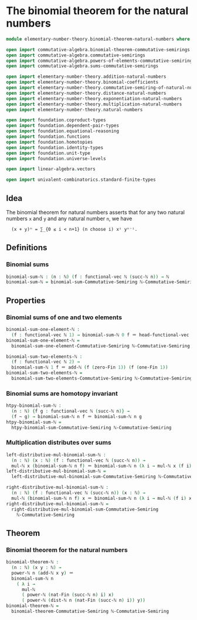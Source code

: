 # The binomial theorem for the natural numbers

```agda
module elementary-number-theory.binomial-theorem-natural-numbers where

open import commutative-algebra.binomial-theorem-commutative-semirings
open import commutative-algebra.commutative-semirings
open import commutative-algebra.powers-of-elements-commutative-semirings
open import commutative-algebra.sums-commutative-semirings

open import elementary-number-theory.addition-natural-numbers
open import elementary-number-theory.binomial-coefficients
open import elementary-number-theory.commutative-semiring-of-natural-numbers
open import elementary-number-theory.distance-natural-numbers
open import elementary-number-theory.exponentiation-natural-numbers
open import elementary-number-theory.multiplication-natural-numbers
open import elementary-number-theory.natural-numbers

open import foundation.coproduct-types
open import foundation.dependent-pair-types
open import foundation.equational-reasoning
open import foundation.functions
open import foundation.homotopies
open import foundation.identity-types
open import foundation.unit-type
open import foundation.universe-levels

open import linear-algebra.vectors

open import univalent-combinatorics.standard-finite-types
```

## Idea

The binomial theorem for natural numbers asserts that for any two natural numbers `x` and `y` and any natural number `n`, we have

```md
  (x + y)ⁿ = ∑_{0 ≤ i < n+1} (n choose i) xⁱ yⁿ⁻ⁱ.
```

## Definitions

### Binomial sums

```agda
binomial-sum-ℕ : (n : ℕ) (f : functional-vec ℕ (succ-ℕ n)) → ℕ
binomial-sum-ℕ = binomial-sum-Commutative-Semiring ℕ-Commutative-Semiring
```

## Properties

### Binomial sums of one and two elements

```agda
binomial-sum-one-element-ℕ :
  (f : functional-vec ℕ 1) → binomial-sum-ℕ 0 f ＝ head-functional-vec 0 f
binomial-sum-one-element-ℕ =
  binomial-sum-one-element-Commutative-Semiring ℕ-Commutative-Semiring

binomial-sum-two-elements-ℕ :
  (f : functional-vec ℕ 2) →
  binomial-sum-ℕ 1 f ＝ add-ℕ (f (zero-Fin 1)) (f (one-Fin 1))
binomial-sum-two-elements-ℕ =
  binomial-sum-two-elements-Commutative-Semiring ℕ-Commutative-Semiring
```

### Binomial sums are homotopy invariant

```agda
htpy-binomial-sum-ℕ :
  (n : ℕ) {f g : functional-vec ℕ (succ-ℕ n)} →
  (f ~ g) → binomial-sum-ℕ n f ＝ binomial-sum-ℕ n g
htpy-binomial-sum-ℕ =
  htpy-binomial-sum-Commutative-Semiring ℕ-Commutative-Semiring
```

### Multiplication distributes over sums

```agda
left-distributive-mul-binomial-sum-ℕ :
  (n : ℕ) (x : ℕ) (f : functional-vec ℕ (succ-ℕ n)) →
  mul-ℕ x (binomial-sum-ℕ n f) ＝ binomial-sum-ℕ n (λ i → mul-ℕ x (f i))
left-distributive-mul-binomial-sum-ℕ =
  left-distributive-mul-binomial-sum-Commutative-Semiring ℕ-Commutative-Semiring

right-distributive-mul-binomial-sum-ℕ :
  (n : ℕ) (f : functional-vec ℕ (succ-ℕ n)) (x : ℕ) →
  mul-ℕ (binomial-sum-ℕ n f) x ＝ binomial-sum-ℕ n (λ i → mul-ℕ (f i) x)
right-distributive-mul-binomial-sum-ℕ =
  right-distributive-mul-binomial-sum-Commutative-Semiring
    ℕ-Commutative-Semiring
```

## Theorem

### Binomial theorem for the natural numbers

```agda
binomial-theorem-ℕ :
  (n : ℕ) (x y : ℕ) →
  power-ℕ n (add-ℕ x y) ＝
  binomial-sum-ℕ n
    ( λ i →
      mul-ℕ
      ( power-ℕ (nat-Fin (succ-ℕ n) i) x)
      ( power-ℕ (dist-ℕ n (nat-Fin (succ-ℕ n) i)) y))
binomial-theorem-ℕ =
  binomial-theorem-Commutative-Semiring ℕ-Commutative-Semiring
```
